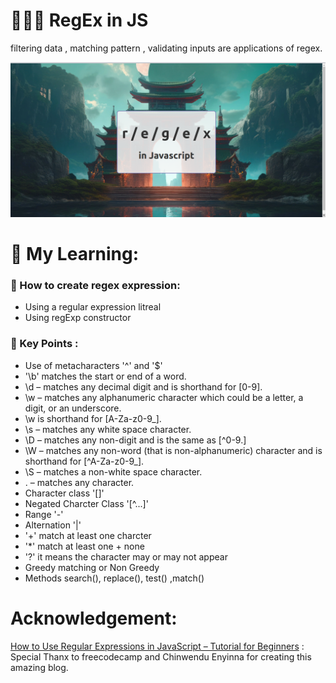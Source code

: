 # 🧑🏻‍💻 RegEx in JS 

filtering data , matching pattern , validating inputs are applications of regex.

<img src="ss.png">

# 🎒 My Learning:

###  📌 How to create regex expression: 

+ Using a regular expression litreal
+ Using regExp constructor

###  📌 Key Points : 

+ Use of metacharacters '^' and '$'
+ '\b' matches the start or end of a word.
+ \d – matches any decimal digit and is shorthand for [0-9].
+ \w – matches any alphanumeric character which could be a letter, a digit, or an underscore. 
+ \w is shorthand for [A-Za-z0-9_].
+ \s – matches any white space character.
+ \D – matches any non-digit and is the same as [^0-9.]
+ \W – matches any non-word (that is non-alphanumeric) character and is shorthand for  [^A-Za-z0-9_].
+ \S – matches a non-white space character.
+ . – matches any character.
+ Character class '[]'
+ Negated Charcter Class '[^...]'
+ Range '-'
+ Alternation '|'
+ '+' match at least one charcter
+ '*' match at least one + none
+ '?' it means the character may or may not appear
+ Greedy matching or Non Greedy
+ Methods search(), replace(), test() ,match()

# Acknowledgement: 
[How to Use Regular Expressions in JavaScript – Tutorial for Beginners](https://www.freecodecamp.org/news/regular-expressions-for-beginners/) : 
Special Thanx to freecodecamp and Chinwendu Enyinna for creating this amazing blog.
